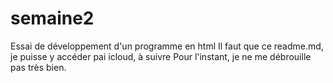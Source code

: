 # semaine2
Essai de développement d'un programme en html
Il faut que ce readme.md, je puisse y accéder pai icloud, à suivre
Pour l'instant, je ne me débrouille pas très bien.
